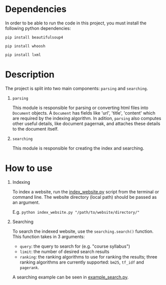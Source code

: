 
# Dependencies
In order to be able to run the code in this project, you must install the following python dependencies:

`pip install beautifulsoup4`

`pip install whoosh`

`pip install lxml`

# Description

The project is split into two main components: `parsing` and `searching`.

1. `parsing` 

   This module is responsible for parsing or converting html files into `Document` objects. A `Document` has fields like 'url', 'title', 'content' which are required by the indexing algorithm. In adition, `parsing` also computes other useful details, like document pagernak, and attaches these details to the document itself. 

2. `searching` 

   This module is responsible for creating the index and searching.

# How to use

1. Indexing

   To index a website, run the [index_website.py](index_website.py) script from the terminal or command line. The website directory (local path) should be passed as an argument.

   E.g. `python index_website.py "/path/to/website/directory/"`

2. Searching

   To search the indexed website, use the `searching.search()` function. This function takes in 3 arguments:

     * `query`: the query to search for (e.g. "course syllabus")
     * `limit`: the number of desired search results
     * `ranking`: the ranking algorithms to use for ranking the results; three ranking algorithms are currently supported: `bm25`, `tf_idf` and `pagerank`.

   A searching example can be seen in [example_search.py](example_search.py).
